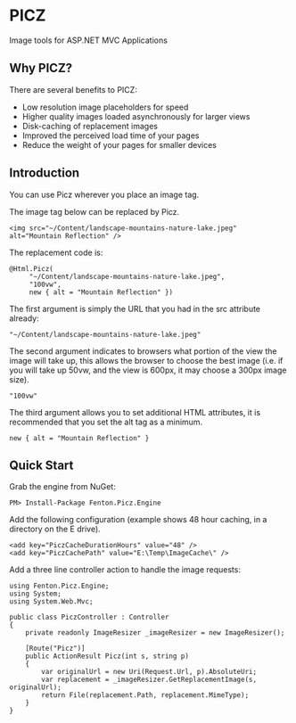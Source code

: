 # PICZ

Image tools for ASP.NET MVC Applications

## Why PICZ?

There are several benefits to PICZ:

 - Low resolution image placeholders for speed
 - Higher quality images loaded asynchronously for larger views
 - Disk-caching of replacement images
 - Improved the perceived load time of your pages
 - Reduce the weight of your pages for smaller devices

## Introduction

You can use Picz wherever you place an image tag.
    
The image tag below can be replaced by Picz.

    <img src="~/Content/landscape-mountains-nature-lake.jpeg" alt="Mountain Reflection" /> 

The replacement code is:

    @Html.Picz(
         "~/Content/landscape-mountains-nature-lake.jpeg",
         "100vw",
         new { alt = "Mountain Reflection" })

The first argument is simply the URL that you had in the src attribute already:

    "~/Content/landscape-mountains-nature-lake.jpeg"
    
The second argument indicates to browsers what portion of the view the image will take up,
this allows the browser to choose the best image (i.e. if you will take up 50vw, and the view is
600px, it may choose a 300px image size).

    "100vw"

The third argument allows you to set additional HTML attributes, it is recommended that you
set the alt tag as a minimum.

    new { alt = "Mountain Reflection" }

## Quick Start

Grab the engine from NuGet:

    PM> Install-Package Fenton.Picz.Engine

Add the following configuration (example shows 48 hour caching, in a directory on the E drive).

    <add key="PiczCacheDurationHours" value="48" />
    <add key="PiczCachePath" value="E:\Temp\ImageCache\" />

Add a three line controller action to handle the image requests:

    using Fenton.Picz.Engine;
    using System;
    using System.Web.Mvc;

    public class PiczController : Controller
    {
        private readonly ImageResizer _imageResizer = new ImageResizer();

        [Route("Picz")]
        public ActionResult Picz(int s, string p)
        {
            var originalUrl = new Uri(Request.Url, p).AbsoluteUri;
            var replacement = _imageResizer.GetReplacementImage(s, originalUrl);
            return File(replacement.Path, replacement.MimeType);
        }
    }